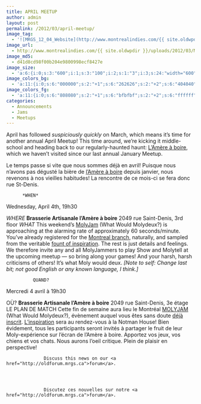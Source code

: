 ```yaml
---
title: APRIL MEETUP
author: admin
layout: post
permalink: /2012/03/april-meetup/
image_tag:
  - '![MRGS_12_04_Website](http://www.montrealindies.com/{{ site.oldwpdir }}/uploads/2012/03/MRGS_12_04_Website.png?w=840)'
image_url:
  - http://www.montrealindies.com/{{ site.oldwpdir }}/uploads/2012/03/MRGS_12_04_Website.png
image_md5:
  - d41d8cd98f00b204e9800998ecf8427e
image_size:
  - 'a:6:{i:0;s:3:"600";i:1;s:3:"100";i:2;s:1:"3";i:3;s:24:"width="600" height="100"";s:4:"bits";s:1:"8";s:4:"mime";s:9:"image/png";}'
image_colors_bg:
  - 'a:11:{i:0;s:6:"000000";s:2:"+1";s:6:"262626";s:2:"+2";s:6:"404040";s:2:"+3";s:6:"808080";s:2:"+4";s:6:"bfbfbf";s:2:"+5";s:6:"e6e6e6";i:-1;s:6:"000000";i:-2;s:6:"000000";i:-3;s:6:"000000";i:-4;s:6:"000000";i:-5;s:6:"000000";}'
image_colors_fg:
  - 'a:11:{i:0;s:6:"808080";s:2:"+1";s:6:"bfbfbf";s:2:"+2";s:6:"ffffff";s:2:"+3";s:6:"000000";s:2:"+4";s:6:"000000";s:2:"+5";s:6:"000000";i:-1;s:6:"808080";i:-2;s:6:"808080";i:-3;s:6:"808080";i:-4;s:6:"808080";i:-5;s:6:"808080";}'
categories:
  - Announcements
  - Jams
  - Meetups
---
```


April has followed *suspiciously quickly* on March, which means it&#8217;s time for another annual April Meetup! This time around, we&#8217;re kicking it middle-school and heading back to our regularly-haunted haunt: <a href="http://www.amereaboire.com/">L&#8217;Amère à boire</a>, which we haven&#8217;t visited since our last annual January Meetup.

Le temps passe si vite que nous sommes déjà en avril! Puisque nous n&#8217;avons pas dégusté la bière de <a href="http://www.amereaboire.com/">l&#8217;Amère à boire</a> depuis janvier, nous revenons à nos vieilles habitudes! La rencontre de ce mois-ci se fera donc rue St-Denis.

        


          *WHEN*
 Wednesday, April 4th, 19h30</p> <p>
            *WHERE*
 **Brasserie Artisanale l’Amère à boire**
 2049 rue Saint-Denis, 3rd floor
*WHAT*
 This weekend&#8217;s <a href="http://www.whatwouldmolydeux.com/">MolyJam</a> (What Would Molydeux?) is approaching at the alarming rate of approximately 60 seconds/minute. You&#8217;ve already registered for the <a href="http://www.facebook.com/events/274617842613476/">Montreal branch</a>, naturally, and sampled from the veritable <a href="http://docs.google.com/spreadsheet/ccc?key=0AmKS9o_SW0ovdHZDYWVHb0lOa1NJV3FST3h3UGFOTFE#gid=0">fount of inspiration</a>. The rest is just details and feelings.
We therefore invite any and all MolyJammers to play Show and Molytell at the upcoming meetup &#8212; so bring along your games! And your harsh, harsh criticisms of others! It&#8217;s what Moly would deux.
*[Note to self: Change last bit; not good English or any known language, I think.]*

              QUAND?
 Mercredi 4 avril à 19h30</p> <p>
                OÙ?
 **Brasserie Artisanale l’Amère à boire**
 2049 rue Saint-Denis, 3e étage
LE PLAN DE MATCH
 Cette fin de semaine aura lieu le Montréal <a href="http://www.whatwouldmolydeux.com/">MOLYJAM</a> (What Would Molydeux?), évènement auquel vous êtes sans doute <a href="http://www.facebook.com/events/274617842613476/">déjà inscrit</a>. <a href="http://docs.google.com/spreadsheet/ccc?key=0AmKS9o_SW0ovdHZDYWVHb0lOa1NJV3FST3h3UGFOTFE#gid=0">L&#8217;inspiration</a> sera au rendez-vous à la Notman House!
Bien évidement, tous les participants seront invités à partager le fruit de leur Moly-expérience sur l&#8217;écran de l&#8217;Amère à boire. Apportez vos jeux, vos chiens et vos chats. Nous aurons l&#8217;oeil critique. Plein de plaisir en perspective!

                


                  Discuss this news on our <a href="http://oldforum.mrgs.ca">forum</a>.
                

                
                
                  Discutez ces nouvelles sur notre <a href="http://oldforum.mrgs.ca">forum</a>.
                

                
                
                

